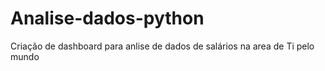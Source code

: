 # Analise-dados-python
Criação de dashboard para anlise de dados de salários na area de Ti pelo mundo
